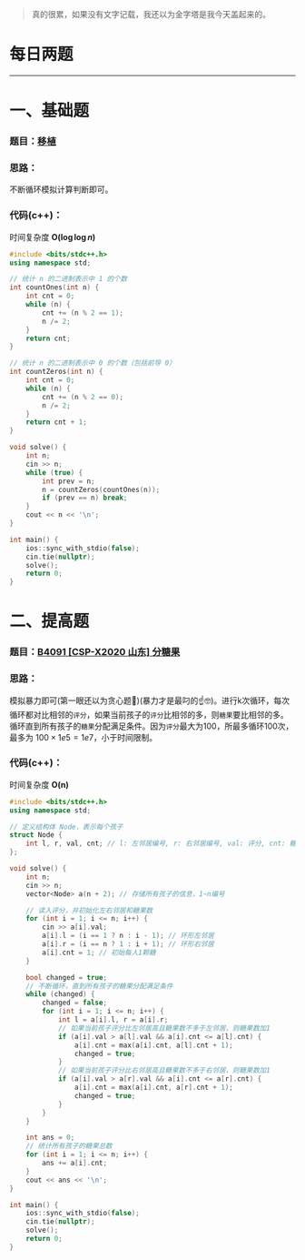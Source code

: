>真的很累，如果没有文字记载，我还以为金字塔是我今天盖起来的。

# 每日两题
---


# 一、基础题
### 题目：[移植](https://ac.nowcoder.com/acm/problem/296306)

### 思路：
不断循环模拟计算判断即可。

### 代码(c++)：
时间复杂度 **O($\log \log n$)**

```cpp
#include <bits/stdc++.h>
using namespace std;

// 统计 n 的二进制表示中 1 的个数
int countOnes(int n) {
    int cnt = 0;
    while (n) {
        cnt += (n % 2 == 1);
        n /= 2;
    }
    return cnt;
}

// 统计 n 的二进制表示中 0 的个数（包括前导 0）
int countZeros(int n) {
    int cnt = 0;
    while (n) {
        cnt += (n % 2 == 0);
        n /= 2;
    }
    return cnt + 1;
}

void solve() {
    int n;
    cin >> n;
    while (true) {
        int prev = n;
        n = countZeros(countOnes(n));
        if (prev == n) break;
    }
    cout << n << '\n';
}

int main() {
    ios::sync_with_stdio(false);
    cin.tie(nullptr);
    solve();
    return 0;
}
```

# 二、提高题
### 题目：[B4091 [CSP-X2020 山东] 分糖果](https://www.luogu.com.cn/problem/B4091)

### 思路：

模拟暴力即可(第一眼还以为贪心题🤡)(暴力才是最叼的☝🤓)。进行k次循环，每次循环都对比相邻的`评分`，如果当前孩子的`评分`比相邻的多，则`糖果`要比相邻的多。循环直到所有孩子的`糖果`分配满足条件。因为`评分`最大为100，所最多循环100次，最多为 $100 \times 1e5 = 1e7$，小于时间限制。
### 代码(c++)：
时间复杂度 **O(n)**

```cpp
#include <bits/stdc++.h>
using namespace std;

// 定义结构体 Node，表示每个孩子
struct Node {
    int l, r, val, cnt; // l: 左邻居编号, r: 右邻居编号, val: 评分, cnt: 糖果数
};

void solve() {
    int n;
    cin >> n;
    vector<Node> a(n + 2); // 存储所有孩子的信息，1~n编号

    // 读入评分，并初始化左右邻居和糖果数
    for (int i = 1; i <= n; i++) {
        cin >> a[i].val;
        a[i].l = (i == 1 ? n : i - 1); // 环形左邻居
        a[i].r = (i == n ? 1 : i + 1); // 环形右邻居
        a[i].cnt = 1; // 初始每人1颗糖
    }

    bool changed = true;
    // 不断循环，直到所有孩子的糖果分配满足条件
    while (changed) {
        changed = false;
        for (int i = 1; i <= n; i++) {
            int l = a[i].l, r = a[i].r;
            // 如果当前孩子评分比左邻居高且糖果数不多于左邻居，则糖果数加1
            if (a[i].val > a[l].val && a[i].cnt <= a[l].cnt) {
                a[i].cnt = max(a[i].cnt, a[l].cnt + 1);
                changed = true;
            }
            // 如果当前孩子评分比右邻居高且糖果数不多于右邻居，则糖果数加1
            if (a[i].val > a[r].val && a[i].cnt <= a[r].cnt) {
                a[i].cnt = max(a[i].cnt, a[r].cnt + 1);
                changed = true;
            }
        }
    }

    int ans = 0;
    // 统计所有孩子的糖果总数
    for (int i = 1; i <= n; i++) {
        ans += a[i].cnt;
    }
    cout << ans << '\n';
}

int main() {
    ios::sync_with_stdio(false);
    cin.tie(nullptr);
    solve();
    return 0;
}
```

